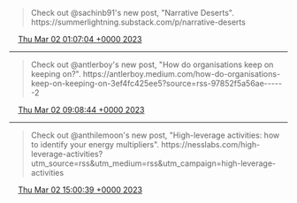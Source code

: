 > Check out @sachinb91's new post, "Narrative Deserts"\. https://summerlightning\.substack\.com/p/narrative\-deserts

<img src="../../media/tweet.ico" width="12" /> [Thu Mar 02 01:07:04 +0000 2023](https://twitter.com/yak_collective/status/1631098763346419714)

----

> Check out @antlerboy's new post, "How do organisations keep on keeping on?"\. https://antlerboy\.medium\.com/how\-do\-organisations\-keep\-on\-keeping\-on\-3ef4fc425ee5?source\=rss\-97852f5a56ae\-\-\-\-\-\-2

<img src="../../media/tweet.ico" width="12" /> [Thu Mar 02 09:08:44 +0000 2023](https://twitter.com/yak_collective/status/1631219979189116928)

----

> Check out @anthilemoon's new post, "High\-leverage activities: how to identify your energy multipliers"\. https://nesslabs\.com/high\-leverage\-activities?utm\_source\=rss&utm\_medium\=rss&utm\_campaign\=high\-leverage\-activities

<img src="../../media/tweet.ico" width="12" /> [Thu Mar 02 15:00:39 +0000 2023](https://twitter.com/yak_collective/status/1631308543440609282)